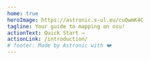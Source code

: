 ```yaml
---
home: true
heroImage: https://astronic.s-ul.eu/cuQwmK4C
tagline: Your guide to mapping on osu!
actionText: Quick Start →
actionLink: /introduction/
# footer: Made by Astronic with ❤️
---
```


